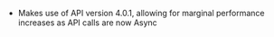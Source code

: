 - Makes use of API version 4.0.1, allowing for marginal performance increases as API calls are now Async